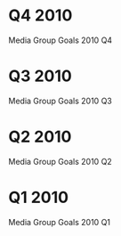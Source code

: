 # Q4 2010

Media Group Goals 2010 Q4

# Q3 2010

Media Group Goals 2010 Q3

# Q2 2010

Media Group Goals 2010 Q2

# Q1 2010

Media Group Goals 2010 Q1
